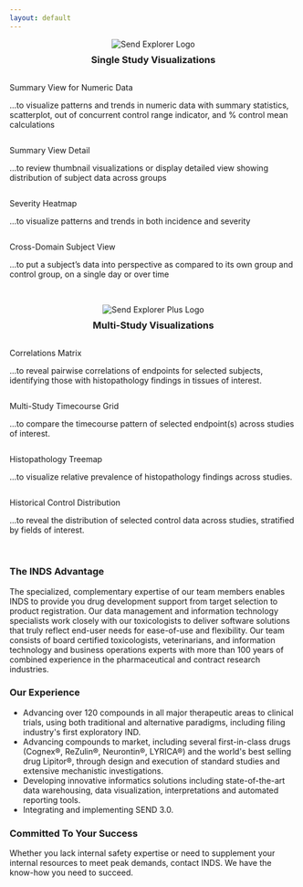 ```yaml
---
layout: default
---
```


<div style="text-align:center">
  <img src="/assets/images/se-small.jpg" style="margin-bottom: -1em" alt="Send Explorer Logo">
  <h3>Single Study Visualizations</h3>
</div>

<div class="pure-g">
  <div class="pure-u-1-2">
    <a href="/assets/se-images/Slide2.PNG" 
       data-lightbox="slide-2"
       data-title="Summary View for Numeric Data"> 
      <img class="thumbsize" src="/assets/se-images/Slide2.PNG" alt="" />
    </a>
    <p class="thumbtitle">Summary View for Numeric Data</p>
    <p class="thumbsize">…to visualize patterns and trends in numeric data with summary statistics, scatterplot, out of concurrent control range indicator, and % control mean calculations</p>
  </div>
  <div class="pure-u-1-2">
    <a href="/assets/se-images/Slide3.PNG" 
       data-lightbox="slide-3"
       data-title="Summary View Detail"> 
      <img class="thumbsize" src="/assets/se-images/Slide3.PNG" alt="" />
    </a>
    <p class="thumbtitle">Summary View Detail</p>
    <p class="thumbsize">…to review thumbnail visualizations or display detailed view showing distribution of subject data across groups</p>
  </div>
  <div class="pure-u-1-2">
    <a href="/assets/se-images/Slide1.PNG" 
       data-lightbox="slide-1"
       data-title="Severity Heatmap"> 
      <img class="thumbsize" src="/assets/se-images/Slide1.PNG" alt="" />
    </a>
    <p class="thumbtitle">Severity Heatmap</p>
    <p class="thumbsize">…to visualize patterns and trends in both incidence and severity</p>
  </div>
  <div class="pure-u-1-2">
    <a href="/assets/se-images/Slide4.PNG" 
       data-lightbox="slide-4"
       data-title="Cross-Domain Subject View"> 
      <img class="thumbsize" src="/assets/se-images/Slide4.PNG" alt="" />
    </a>
    <p class="thumbtitle">Cross-Domain Subject View</p>
    <p class="thumbsize">…to put a subject’s data into perspective as compared to its own group and control group, on a single day or over time</p>
  </div>
</div>

<p>&nbsp;</p>

<div style="text-align:center">
  <img src="/assets/images/se-plus-small.jpg" style="margin-bottom: -1em" alt="Send Explorer Plus Logo">
  <h3>Multi-Study Visualizations</h3>
</div>

<div class="pure-g">
  <div class="pure-u-1-2">
    <a href="/assets/se-images/Slide5.PNG" 
       data-lightbox="slide-5"
       data-title="Correlations Matrix"> 
      <img class="thumbsize" src="/assets/se-images/Slide5.PNG" alt="" />
    </a>
    <p class="thumbtitle">Correlations Matrix</p>
    <p class="thumbsize">…to reveal pairwise correlations of endpoints for selected subjects, identifying those with histopathology findings in tissues of interest.</p>
  </div>
  <div class="pure-u-1-2">
    <a href="/assets/se-images/Slide6.PNG" 
       data-lightbox="slide-6"
       data-title="Multi-Study Timecourse Grid"> 
      <img class="thumbsize" src="/assets/se-images/Slide6.PNG" alt="" />
    </a>
    <p class="thumbtitle">Multi-Study Timecourse Grid</p>
    <p class="thumbsize">…to compare the timecourse pattern of selected endpoint(s) across studies of interest.</p>
  </div>
  <div class="pure-u-1-2">
    <a href="/assets/se-images/Slide7.PNG" 
       data-lightbox="slide-7"
       data-title="<a href=https://www.youtube.com/watch?v=UIXnvctzGw8>YouTube video show Muti-Study Histopathology Treemap in action</a>"> 
      <img class="thumbsize" src="/assets/se-images/Slide7.PNG" alt="" />
    </a>
    <p class="thumbtitle">Histopathology Treemap</p>
    <p class="thumbsize">…to visualize relative prevalence of histopathology findings across studies.</p>
  </div>
  <div class="pure-u-1-2">
    <a href="/assets/se-images/under-construction.gif" 
       data-lightbox="slide-8"> 
      <img class="thumbsize" src="/assets/se-images/under-construction.gif" alt="" />
    </a>
    <p class="thumbtitle">Historical Control Distribution</p>
    <p class="thumbsize">…to reveal the distribution of selected control data across studies, stratified by fields of interest.</p>
  </div>
</div>

<p>&nbsp;</p>

### The INDS Advantage

The specialized, complementary expertise of our team members enables
INDS to provide you drug development support from target selection to
product registration. Our data management and information technology
specialists work closely with our toxicologists to deliver software
solutions that truly reflect end-user needs for ease-of-use and
flexibility. Our team consists of board certified toxicologists,
veterinarians, and information technology and business operations
experts with more than 100 years of combined experience in the
pharmaceutical and contract research industries.

### Our Experience

-   Advancing over 120 compounds in all major therapeutic areas to
    clinical trials, using both traditional and alternative paradigms,
    including filing industry's first exploratory IND.
-   Advancing compounds to market, including several first-in-class
    drugs (Cognex®, ReZulin®, Neurontin®, LYRICA®) and the world's best
    selling drug Lipitor®, through design and execution of standard
    studies and extensive mechanistic investigations.
-   Developing innovative informatics solutions including
    state-of-the-art data warehousing, data visualization,
    interpretations and automated reporting tools.
-   Integrating and implementing SEND 3.0.

### Committed To Your Success

Whether you lack internal safety expertise or need to supplement your
internal resources to meet peak demands, contact INDS. We have the
know-how you need to succeed.
